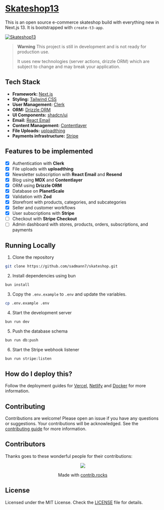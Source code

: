 # [Skateshop13](https://skateshop.sadmn.com/)

This is an open source e-commerce skateshop build with everything new in Next.js 13. It is bootstrapped with `create-t3-app`.

[![Skateshop13](./public/images/screenshot/landing-page-screenshot.png)](https://skateshop.sadmn.com/)

> **Warning**
> This project is still in development and is not ready for production use.
>
> It uses new technologies (server actions, drizzle ORM) which are subject to change and may break your application.

## Tech Stack

- **Framework:** [Next.js](https://nextjs.org)
- **Styling:** [Tailwind CSS](https://tailwindcss.com)
- **User Management:** [Clerk](https://clerk.com)
- **ORM:** [Drizzle ORM](https://orm.drizzle.team)
- **UI Components:** [shadcn/ui](https://ui.shadcn.com)
- **Email:** [React Email](https://react.email)
- **Content Management:** [Contentlayer](https://www.contentlayer.dev)
- **File Uploads:** [uploadthing](https://uploadthing.com)
- **Payments infrastructure:** [Stripe](https://stripe.com)

## Features to be implemented

- [x] Authentication with **Clerk**
- [x] File uploads with **uploadthing**
- [x] Newsletter subscription with **React Email** and **Resend**
- [x] Blog using **MDX** and **Contentlayer**
- [x] ORM using **Drizzle ORM**
- [x] Database on **PlanetScale**
- [x] Validation with **Zod**
- [x] Storefront with products, categories, and subcategories
- [x] Seller and customer workflows
- [x] User subscriptions with **Stripe**
- [ ] Checkout with **Stripe Checkout**
- [ ] Admin dashboard with stores, products, orders, subscriptions, and payments

## Running Locally

1. Clone the repository

```bash
git clone https://github.com/sadmann7/skateshop.git
```

2. Install dependencies using bun

```bash
bun install
```

3. Copy the `.env.example` to `.env` and update the variables.

```bash
cp .env.example .env
```

4. Start the development server

```bash
bun run dev
```

5. Push the database schema

```bash
bun run db:push
```

6. Start the Stripe webhook listener

```bash
bun run stripe:listen
```

## How do I deploy this?

Follow the deployment guides for [Vercel](https://create.t3.gg/en/deployment/vercel), [Netlify](https://create.t3.gg/en/deployment/netlify) and [Docker](https://create.t3.gg/en/deployment/docker) for more information.

## Contributing

Contributions are welcome! Please open an issue if you have any questions or suggestions. Your contributions will be acknowledged. See the [contributing guide](./CONTRIBUTING.md) for more information.

## Contributors

Thanks goes to these wonderful people for their contributions:

<p align="center">
 <a href="https://github.com/sadmann7/skateshop/graphs/contributors">
   <img src="https://contrib.rocks/image?repo=sadmann7/skateshop" />
 </a>
</p>

<p align="center">
 Made with <a rel="noopener noreferrer" target="_blank" href="https://contrib.rocks">contrib.rocks</a>
</p>

## License

Licensed under the MIT License. Check the [LICENSE](./LICENSE) file for details.
